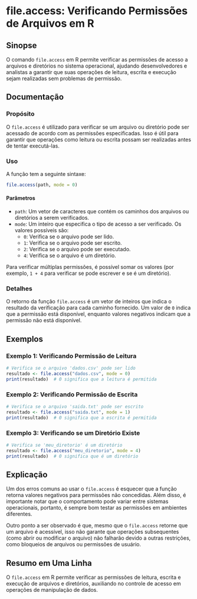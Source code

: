 <!--
Meta Description: # file.access: Verificando Permissões de Arquivos em R ## Sinopse O comando `file.access` em R permite verificar as permissões de acesso a arquivos e ...
Meta Keywords: que, file, access, arquivo, ser
-->

# file.access: Verificando Permissões de Arquivos em R

## Sinopse
O comando `file.access` em R permite verificar as permissões de acesso a arquivos e diretórios no sistema operacional, ajudando desenvolvedores e analistas a garantir que suas operações de leitura, escrita e execução sejam realizadas sem problemas de permissão.

## Documentação
### Propósito
O `file.access` é utilizado para verificar se um arquivo ou diretório pode ser acessado de acordo com as permissões especificadas. Isso é útil para garantir que operações como leitura ou escrita possam ser realizadas antes de tentar executá-las.

### Uso
A função tem a seguinte sintaxe:

```R
file.access(path, mode = 0)
```

#### Parâmetros
- `path`: Um vetor de caracteres que contém os caminhos dos arquivos ou diretórios a serem verificados.
- `mode`: Um inteiro que especifica o tipo de acesso a ser verificado. Os valores possíveis são:
  - `0`: Verifica se o arquivo pode ser lido.
  - `1`: Verifica se o arquivo pode ser escrito.
  - `2`: Verifica se o arquivo pode ser executado.
  - `4`: Verifica se o arquivo é um diretório.
  
Para verificar múltiplas permissões, é possível somar os valores (por exemplo, `1 + 4` para verificar se pode escrever e se é um diretório).

### Detalhes
O retorno da função `file.access` é um vetor de inteiros que indica o resultado da verificação para cada caminho fornecido. Um valor de `0` indica que a permissão está disponível, enquanto valores negativos indicam que a permissão não está disponível.

## Exemplos
### Exemplo 1: Verificando Permissão de Leitura
```R
# Verifica se o arquivo 'dados.csv' pode ser lido
resultado <- file.access("dados.csv", mode = 0)
print(resultado)  # 0 significa que a leitura é permitida
```

### Exemplo 2: Verificando Permissão de Escrita
```R
# Verifica se o arquivo 'saida.txt' pode ser escrito
resultado <- file.access("saida.txt", mode = 1)
print(resultado)  # 0 significa que a escrita é permitida
```

### Exemplo 3: Verificando se um Diretório Existe
```R
# Verifica se 'meu_diretorio' é um diretório
resultado <- file.access("meu_diretorio", mode = 4)
print(resultado)  # 0 significa que é um diretório
```

## Explicação
Um dos erros comuns ao usar o `file.access` é esquecer que a função retorna valores negativos para permissões não concedidas. Além disso, é importante notar que o comportamento pode variar entre sistemas operacionais, portanto, é sempre bom testar as permissões em ambientes diferentes.

Outro ponto a ser observado é que, mesmo que o `file.access` retorne que um arquivo é acessível, isso não garante que operações subsequentes (como abrir ou modificar o arquivo) não falharão devido a outras restrições, como bloqueios de arquivos ou permissões de usuário.

## Resumo em Uma Linha
O `file.access` em R permite verificar as permissões de leitura, escrita e execução de arquivos e diretórios, auxiliando no controle de acesso em operações de manipulação de dados.